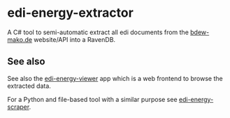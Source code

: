 # edi-energy-extractor

A C# tool to semi-automatic extract all edi documents from the [bdew-mako.de][bdewmako] website/API into a RavenDB.

## See also
See also the [edi-energy-viewer][edienergyviewer] app which is a web frontend to browse the extracted data.

For a Python and file-based tool with a similar purpose see [edi-energy-scraper](https://github.com/Hochfrequenz/edi_energy_scraper).

[bdewmako]: https://www.bdew-mako.de
[edienergyviewer]: https://github.com/fabsenet/edi-energy-viewer
